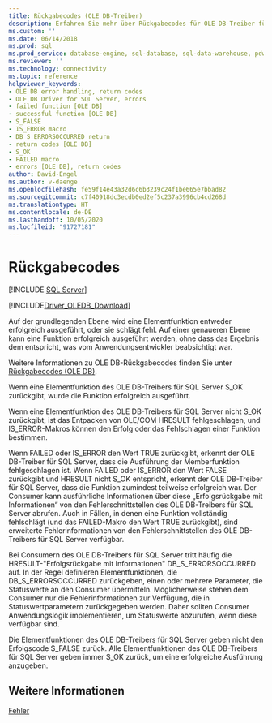 ```yaml
---
title: Rückgabecodes (OLE DB-Treiber)
description: Erfahren Sie mehr über Rückgabecodes für OLE DB-Treiber für SQL Server-Memberfunktionen und wie Sie neben „Erfolg“ weitere Informationen zu Ergebnissen erhalten.
ms.custom: ''
ms.date: 06/14/2018
ms.prod: sql
ms.prod_service: database-engine, sql-database, sql-data-warehouse, pdw
ms.reviewer: ''
ms.technology: connectivity
ms.topic: reference
helpviewer_keywords:
- OLE DB error handling, return codes
- OLE DB Driver for SQL Server, errors
- failed function [OLE DB]
- successful function [OLE DB]
- S_FALSE
- IS_ERROR macro
- DB_S_ERRORSOCCURRED return
- return codes [OLE DB]
- S_OK
- FAILED macro
- errors [OLE DB], return codes
author: David-Engel
ms.author: v-daenge
ms.openlocfilehash: fe59f14e43a32d6c6b3239c24f1be665e7bbad82
ms.sourcegitcommit: c7f40918dc3ecdb0ed2ef5c237a3996cb4cd268d
ms.translationtype: HT
ms.contentlocale: de-DE
ms.lasthandoff: 10/05/2020
ms.locfileid: "91727181"
---
```

# <a name="return-codes"></a>Rückgabecodes
[!INCLUDE [SQL Server](../../../includes/applies-to-version/sql-asdb-asdbmi-asa-pdw.md)]

[!INCLUDE[Driver_OLEDB_Download](../../../includes/driver_oledb_download.md)]

  Auf der grundlegenden Ebene wird eine Elementfunktion entweder erfolgreich ausgeführt, oder sie schlägt fehl. Auf einer genaueren Ebene kann eine Funktion erfolgreich ausgeführt werden, ohne dass das Ergebnis dem entspricht, was vom Anwendungsentwickler beabsichtigt war.  
  
 Weitere Informationen zu OLE DB-Rückgabecodes finden Sie unter [Rückgabecodes (OLE DB)](/previous-versions/windows/desktop/ms725451(v=vs.85)).  
  
 Wenn eine Elementfunktion des OLE DB-Treibers für SQL Server S_OK zurückgibt, wurde die Funktion erfolgreich ausgeführt.  
  
 Wenn eine Elementfunktion des OLE DB-Treibers für SQL Server nicht S_OK zurückgibt, ist das Entpacken von OLE/COM HRESULT fehlgeschlagen, und IS_ERROR-Makros können den Erfolg oder das Fehlschlagen einer Funktion bestimmen.  
  
 Wenn FAILED oder IS_ERROR den Wert TRUE zurückgibt, erkennt der OLE DB-Treiber für SQL Server, dass die Ausführung der Memberfunktion fehlgeschlagen ist. Wenn FAILED oder IS_ERROR den Wert FALSE zurückgibt und HRESULT nicht S_OK entspricht, erkennt der OLE DB-Treiber für SQL Server, dass die Funktion zumindest teilweise erfolgreich war. Der Consumer kann ausführliche Informationen über diese „Erfolgsrückgabe mit Informationen“ von den Fehlerschnittstellen des OLE DB-Treibers für SQL Server abrufen. Auch in Fällen, in denen eine Funktion vollständig fehlschlägt (und das FAILED-Makro den Wert TRUE zurückgibt), sind erweiterte Fehlerinformationen von den Fehlerschnittstellen des OLE DB-Treibers für SQL Server verfügbar.  
  
 Bei Consumern des OLE DB-Treibers für SQL Server tritt häufig die HRESULT-"Erfolgsrückgabe mit Informationen" DB_S_ERRORSOCCURRED auf. In der Regel definieren Elementfunktionen, die DB_S_ERRORSOCCURRED zurückgeben, einen oder mehrere Parameter, die Statuswerte an den Consumer übermitteln. Möglicherweise stehen dem Consumer nur die Fehlerinformationen zur Verfügung, die in Statuswertparametern zurückgegeben werden. Daher sollten Consumer Anwendungslogik implementieren, um Statuswerte abzurufen, wenn diese verfügbar sind.  
  
 Die Elementfunktionen des OLE DB-Treibers für SQL Server geben nicht den Erfolgscode S_FALSE zurück. Alle Elementfunktionen des OLE DB-Treibers für SQL Server geben immer S_OK zurück, um eine erfolgreiche Ausführung anzugeben.  
  
## <a name="see-also"></a>Weitere Informationen  
 [Fehler](../../oledb/ole-db-errors/errors.md)  
  
